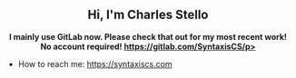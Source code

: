 <h2 align="center"> Hi, I'm Charles Stello <br/> </h2> 

**<p align="center">I mainly use GitLab now. Please check that out for my most recent work! No account required! https://gitlab.com/SyntaxisCS/p>**

* How to reach me: https://syntaxiscs.com
